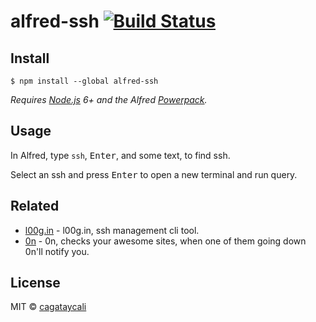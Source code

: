 # alfred-ssh [![Build Status](https://travis-ci.org/cagataycali/alfred-ssh.svg?branch=master)](https://travis-ci.org/cagataycali/alfred-ssh)

## Install

```
$ npm install --global alfred-ssh
```

*Requires [Node.js](https://nodejs.org) 6+ and the Alfred [Powerpack](https://www.alfredapp.com/powerpack/).*

## Usage

In Alfred, type `ssh`, <kbd>Enter</kbd>, and some text, to find ssh.

Select an ssh and press <kbd>Enter</kbd> to open a new terminal and run query.

## Related

- [l00g.in](https://github.com/cagataycali/l00g.in) - l00g.in, ssh management cli tool.
- [0n](https://github.com/cagataycali/0n) - 0n, checks your awesome sites, when one of them going down 0n'll notify you.


## License

MIT © [cagataycali](https://cagatay.me)
